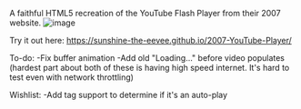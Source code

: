 A faithful HTML5 recreation of the YouTube Flash Player from their 2007 website.
![image](https://github.com/user-attachments/assets/1b7fcc03-7745-48d9-9a3f-2effac266081)

Try it out here:
https://sunshine-the-eevee.github.io/2007-YouTube-Player/

To-do:
-Fix buffer animation
-Add old "Loading..." before video populates
(hardest part about both of these is having high speed internet. It's hard to test even with network throttling)

Wishlist:
-Add tag support to determine if it's an auto-play 
